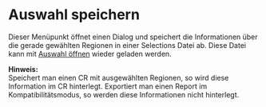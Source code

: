 <span id="top"></span>

# Auswahl speichern

Dieser Menüpunkt öffnet einen Dialog und speichert die Informationen
über die gerade gewählten Regionen in einer Selections Datei ab. Diese
Datei kann mit [Auswahl öffnen](open) wieder geladen werden.

**Hinweis:**  
Speichert man einen CR mit ausgewählten Regionen, so wird diese
Information im CR hinterlegt. Exportiert man einen Report im
Kompatibilitätsmodus, so werden diese Informationen nicht hinterlegt.
